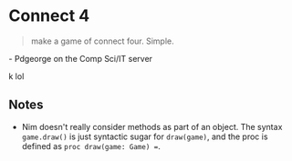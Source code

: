 # Connect 4

> make a game of connect four. Simple.

\- Pdgeorge on the Comp Sci/IT server

k lol

## Notes
- Nim doesn't really consider methods as part of an object. The syntax `game.draw()` is just syntactic sugar for `draw(game)`, and the proc is defined as `proc draw(game: Game) =`.
